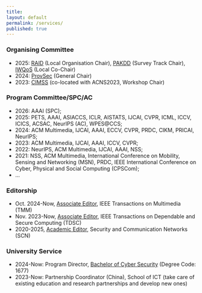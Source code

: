```yaml
---
title:
layout: default
permalink: /services/
published: true
---
```


### Organising Committee
+ 2025: [RAID](https://raid2025.github.io/committees.html) (Local Organisation Chair), [PAKDD](https://pakdd2025.org/call-for-paper-survey/) (Survey Track Chair), [IWQoS](https://iwqos2025.ieee-iwqos.org/committees/organizing-committee) (Local Co-Chair)
+ 2024: [ProvSec](https://provsec2024.github.io/ProvSec2024/committee.html) (General Chair)
+ 2023: [CIMSS](https://cimssworkshop.github.io/contents/CIMSS2023/contents/committee.html) (co-located with ACNS2023, Workshop Chair)


### Program Committee/SPC/AC
+ 2026: AAAI (SPC);
+ 2025: PETS, AAAI, ASIACCS, ICLR, AISTATS, IJCAI, CVPR, ICML, ICCV, ICICS, ACSAC, NeurIPS (AC), WPES@CCS; 
+ 2024: ACM Multimedia, IJCAI, AAAI, ECCV, CVPR, PRDC, CIKM, PRICAI, NeurIPS;
+ 2023: ACM Multimedia, IJCAI, AAAI, ICCV, CVPR;
+ 2022: NeurIPS, ACM Multimedia, IJCAI, AAAI, NSS;
+ 2021: NSS, ACM Multimedia, International Conference on Mobility, Sensing and Networking (MSN), PRDC,  IEEE International Conference on Cyber, Physical and Social Computing (CPSCom);  
+ ...

### Editorship
+ Oct. 2024-Now, [Associate Editor](https://ieeexplore.ieee.org/xpl/RecentIssue.jsp?punumber=6046), IEEE Transactions on Multimedia (TMM)
+ Nov. 2023-Now, [Associate Editor](https://www.computer.org/csdl/journal/tq/about/107350), IEEE Transactions on Dependable and Secure Computing (TDSC)
+ 2020-2025, [Academic Editor](https://www.hindawi.com/journals/scn/editors/), Security and Communication Networks (SCN)

### University Service
+ 2024-Now: Program Director, [Bachelor of Cyber Security](https://www.griffith.edu.au/study/degrees/bachelor-of-cyber-security-1677) (Degree Code: 1677)
+ 2023-Now: Partnership Coordinator (China), School of ICT (take care of existing education and research partnerships and develop new ones)